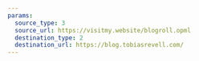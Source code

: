 ```yaml
---
params:
  source_type: 3
  source_url: https://visitmy.website/blogroll.opml
  destination_type: 2
  destination_url: https://blog.tobiasrevell.com/
---
```

